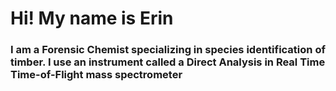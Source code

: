 # Hi! My name is Erin
### I am a Forensic Chemist specializing in species identification of timber. I use an instrument called a Direct Analysis in Real Time Time-of-Flight mass spectrometer
#### 
